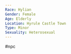 ```yaml
---
Race: Hylian
Gender: Female
Age: Elderly
Location: Hyrule Castle Town
Type: Minor
Sexuality: Heterosexual
---
```

 #npc 

